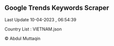 

## Google Trends Keywords Scraper 
 
Last Update 10-04-2023 , 06:54:39

Country List :
VIETNAM.json



© Abdul Muttaqin 
